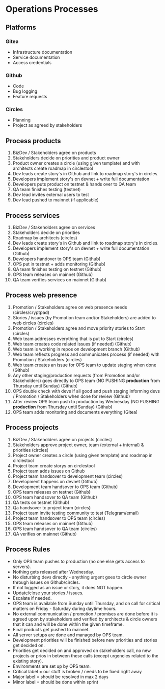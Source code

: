 # Operations Processes 

## Platforms

### Gitea

- Infrastructure documentation
- Service documentation
- Access credentials

### Github

- Code
- Bug logging 
- Feature requests

### Circles

- Planning
- Project as agreed by stakeholders


## Process products 
1. BizDev / Stakeholders agree on products
2. Stakeholders decide on priorities and product owner
3. Product owner creates a circle (using given template) and with architects create roadmap in circlestool
4. Dev leads create story's in Github and link to roadmap story's in circles.
5. Developers implement story's on devnet + write full documentation
6. Developers puts product on testnet & hands over to QA team 
7. QA team finishes testing (testnet) 
8. Dev lead invites external users to test 
9. Dev lead pushed to mainnet (if applicable)


## Process services
1. BizDev / Stakeholders agree on services 
2. Stakeholders decide on priorities 
3. Roadmap by architects (circles)
4. Dev leads create story's in Github and link to roadmap story's in circles.
5. Developers implement story's on devnet + write full documentation (Github)
6. Developers handover to OPS team (Github)
7. OPS put in testnet + adds monitoring (Github)
8. QA team finishes testing on testnet (Github)
9. OPS team releases on mainnet (Github)
10. QA team verifies services on mainnet (Github)


## Process web presence
1. Promotion / Stakeholders agree on web presence needs (circles/cryptpad)
2. Stories / issues (by Promotion team and/or Stakeholders) are added to web circles (circles)
3. Promotion / Stakeholders agree and move priority stories to Start (circles)
4. Web team addresses everything that is put to Start (circles)
5. Web team creates code related issues (if needed) (Github)
6. Web team is working in repos on development branch (Github)
7. Web team reflects progress and communicates process (if needed) with Promotion / Stakeholders (circles)
8. Web team creates an issue for OPS team to update staging when done (Github)
9. Any other staging/production requests (from Promotion and/or Stakeholders) goes directly to OPS team (NO PUSHING **production** from Thursday until Sunday) (Github)
10. OPS double check with devs if all good and push staging informing devs / Promotion / Stakeholders when done for review (Github)
11. After review OPS team push to production by Wednesday (NO PUSHING **production** from Thursday until Sunday) (Github)
12. OPS team adds monitoring and documents everything (Gitea)

## Process projects
1. BizDev / Stakeholders agree on projects (circles)
2. Stakeholders approve project owner, team (external + internal) & priorities (circles)
3. Project owner creates a circle (using given template) and roadmap in circlestool
4. Project team create storys on circlestool
5. Project team adds issues on Github 
6. Project team handsover to development team (circles)
7. Development happens on devnet (Github)
8. Development team handsover to OPS team (Github)
9. OPS team releases on testnet (Github)
10. OPS team handsover to QA team (Github)
11. QA tests on testnet (Github)
12. Qa handsover to project team (circles)
13. Project team invite testing community to test (Telegram/email)
14. Project team handsover to OPS team (circles)
15. OPS team releases on mainnet (Github)
16. OPS team handsover to QA team (circles)
17. QA verifies on mainnet (Github)


## Process Rules
- Only OPS team pushes to production (no one else gets access to servers).
- Nothing gets released after Wednesday.
- No disturbing devs directly - anything urgent goes to circle owner through issues on Github/circles.
- If not logged as an issue or story, it does NOT happen.
- Update/close your stories / issues.
- Escalate if needed.
- OPS team is available from Sunday until Thursday, and on call for critical matters on Friday - Saturday during daytime hours. 
- No external communication / promotion / promises are done before it is agreed upon by stakeholders and verified by architects & circle owners that it can and will be done within the given timeframe.
- Final products get pushed to mainnet.
- All server setups are done and managed by OPS team.
- Development priorities will be finished before new priorities and stories get decided on. 
- Priorities get decided on and approved on stakeholders call, no new projects or prios in between these calls (except urgencies related to the existing story).
- Environments are set up by OPS team. 
- Critical label = our stuff is broken / needs to be fixed right away
- Major label = should be resolved in max 2 days
- Minor label = should be done within sprint

